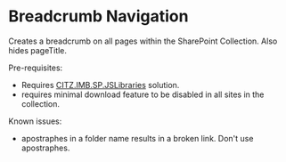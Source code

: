 # Breadcrumb Navigation
Creates a breadcrumb on all pages within the SharePoint Collection.  Also hides pageTitle.

Pre-requisites:
- Requires [CITZ.IMB.SP.JSLibraries](../jslibraries) solution.
- requires minimal download feature to be disabled in all sites in the collection.

Known issues:
- apostraphes in a folder name results in a broken link.  Don't use apostraphes.